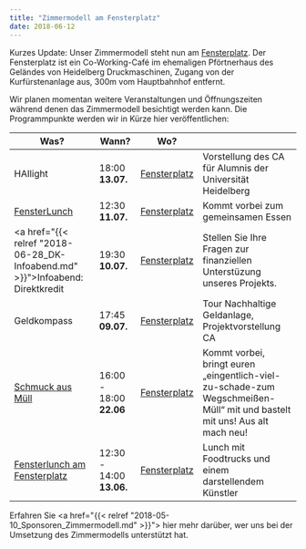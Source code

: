 ```yaml
---
title: "Zimmermodell am Fensterplatz"
date: 2018-06-12
---
```


Kurzes Update: Unser Zimmermodell steht nun am
[Fensterplatz](https://www.openstreetmap.org/node/5576336951). Der
Fensterplatz ist ein Co-Working-Café im ehemaligen Pförtnerhaus des
Geländes von Heidelberg Druckmaschinen, Zugang von der
Kurfürstenanlage aus, 300m vom Hauptbahnhof entfernt.

Wir planen momentan weitere Veranstaltungen und Öffnungszeiten während
denen das Zimmermodell besichtigt werden kann. Die Programmpunkte
werden wir in Kürze hier veröffentlichen:

| Was?                                                                            | Wann?                    | Wo?                                                           |            |
|---------------------------------------------------------------------------------|--------------------------|---------------------------------------------------------------|------------|
| HAIlight                                                                        | 18:00  **13.07.**        | [Fensterplatz](https://www.openstreetmap.org/node/5576336951) | Vorstellung des CA für Alumnis der Universität Heidelberg          |
| [FensterLunch](https://www.fensterplatz-heidelberg.de/#Termine)                                                                        | 12:30  **11.07.**        | [Fensterplatz](https://www.openstreetmap.org/node/5576336951) | Kommt vorbei zum gemeinsamen Essen          |
| <a href="{{< relref "2018-06-28_DK-Infoabend.md" >}}">Infoabend: Direktkredit</a>                   | 19:30  **10.07.**        | [Fensterplatz](https://www.openstreetmap.org/node/5576336951) | Stellen Sie Ihre Fragen zur finanziellen Unterstüzung unseres Projekts. |
| Geldkompass                                                                     | 17:45 **09.07.**               | [Fensterplatz](https://www.openstreetmap.org/node/5576336951) | Tour Nachhaltige Geldanlage, Projektvorstellung CA          |
| [Schmuck aus Müll](https://www.facebook.com/events/861188190735337/)            | 16:00 - 18:00 **22.06**  | [Fensterplatz](https://www.openstreetmap.org/node/5576336951) | Kommt vorbei, bringt euren „eingentlich-viel-zu-schade-zum Wegschmeißen-Müll“ mit und bastelt mit uns! Aus alt mach neu!    |
| [Fensterlunch am Fensterplatz](https://www.fensterplatz-heidelberg.de/#Termine) | 12:30 - 14:00 **13.06.** | [Fensterplatz](https://www.openstreetmap.org/node/5576336951) | Lunch mit Foodtrucks und einem darstellendem Künstler                                                                       |


Erfahren Sie <a href="{{< relref "2018-05-10_Sponsoren_Zimmermodell.md" >}}"> hier</a> mehr darüber, wer uns bei der Umsetzung des Zimmermodells unterstützt hat.
